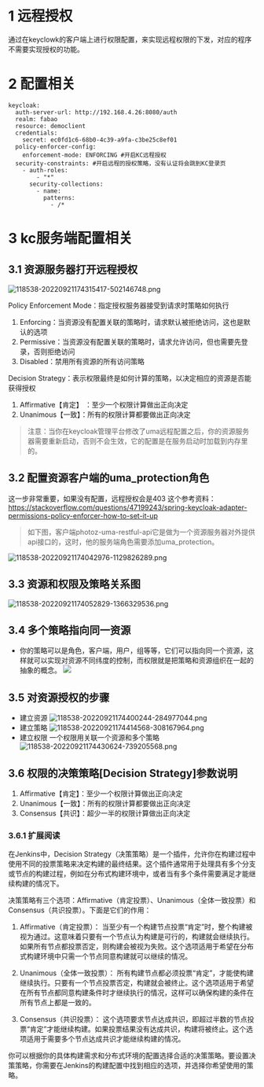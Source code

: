 # 1 远程授权

通过在keyclowk的客户端上进行权限配置，来实现远程权限的下发，对应的程序不需要实现授权的功能。

# 2 配置相关

```
keycloak:
  auth-server-url: http://192.168.4.26:8080/auth
  realm: fabao
  resource: democlient
  credentials:
    secret: ec0fd1c6-68b0-4c39-a9fa-c3be25c8ef01
  policy-enforcer-config:
    enforcement-mode: ENFORCING #开启KC远程授权
  security-constraints: #开启远程的授权策略，没有认证将会跳到KC登录页
    - auth-roles:
        - "*"
      security-collections:
        - name:
          patterns:
            - /*
```

# 3 kc服务端配置相关

## 3.1 资源服务器打开远程授权

![118538-20220921174315417-502146748.png](./assets/远程授权-1663824974435.png)

Policy Enforcement Mode：指定授权服务器接受到请求时策略如何执行

1. Enforcing：当资源没有配置关联的策略时，请求默认被拒绝访问，这也是默认的选项
2. Permissive：当资源没有配置关联的策略时，请求允许访问，但也需要先登录，否则拒绝访问
3. Disabled：禁用所有资源的所有访问策略

Decision Strategy：表示权限最终是如何计算的策略，以决定相应的资源是否能获得授权

1. Affirmative【肯定】 ：至少一个权限计算做出正向决定
2. Unanimous【一致】：所有的权限计算都要做出正向决定

> 注意：当你在keycloak管理平台修改了uma远程配置之后，你的资源服务器需要重新启动，否则不会生效，它的配置是在服务启动时加载到内存里的。

## 3.2 配置资源客户端的uma_protection角色

这一步非常重要，如果没有配置，远程授权会是403
这个参考资料：https://stackoverflow.com/questions/47199243/spring-keycloak-adapter-permissions-policy-enforcer-how-to-set-it-up

> 如下图，客户端photoz-uma-restful-api它是做为一个资源服务器对外提供api接口的，这时，他的服务端角色需要添加uma_protection。

![118538-20220921174042976-1129826289.png](./assets/远程授权-1663825043238.png)

## 3.3 资源和权限及策略关系图

![118538-20220921174052829-1366329536.png](./assets/远程授权-1663825059818.png)

## 3.4 多个策略指向同一资源

* 你的策略可以是角色，客户端，用户，组等等，它们可以指向同一个资源，这样就可以实现对资源不同纬度的控制，而权限就是把策略和资源组织在一起的抽象的概念。
  ![](./assets/远程授权-1690524959531.png)

## 3.5 对资源授权的步骤

* 建立资源
  ![118538-20220921174400244-284977044.png](./assets/远程授权-1663825370088.png)
* 建立策略
  ![118538-20220921174414568-308167964.png](./assets/远程授权-1663825378934.png)
* 建立权限
  一个权限用关联一个资源和多个策略
  ![118538-20220921174430624-739205568.png](./assets/远程授权-1663825393777.png)

## 3.6 权限的决策策略[Decision Strategy]参数说明
1. Affirmative【肯定】：至少一个权限计算做出正向决定
2. Unanimous【一致】：所有的权限计算都要做出正向决定
3. Consensus【共识】：超少一半的权限计算做出正向决定

### 3.6.1 扩展阅读
在Jenkins中，Decision Strategy（决策策略）是一个插件，允许你在构建过程中使用不同的投票策略来决定构建的最终结果。这个插件通常用于处理具有多个分支或节点的构建过程，例如在分布式构建环境中，或者当有多个条件需要满足才能继续构建的情况下。

决策策略有三个选项：Affirmative（肯定投票）、Unanimous（全体一致投票）和Consensus（共识投票）。下面是它们的作用：

1. Affirmative（肯定投票）：
   当至少有一个构建节点投票“肯定”时，整个构建被视为通过。这意味着只要有一个节点认为构建是可行的，构建就会继续执行。如果所有节点都投票否定，则构建会被视为失败。这个选项适用于希望在分布式构建环境中只需一个节点同意构建就可以继续的情况。

2. Unanimous（全体一致投票）：
   所有构建节点都必须投票“肯定”，才能使构建继续执行。只要有一个节点投票否定，构建就会被终止。这个选项适用于希望在所有节点都同意构建条件时才继续执行的情况，这样可以确保构建的条件在所有节点上都是一致的。

3. Consensus（共识投票）：
   这个选项要求节点达成共识，即超过半数的节点投票“肯定”才能继续构建。如果投票结果没有达成共识，构建将被终止。这个选项适用于需要多个节点达成共识才能继续构建的情况。

你可以根据你的具体构建需求和分布式环境的配置选择合适的决策策略。要设置决策策略，你需要在Jenkins的构建配置中找到相应的选项，并选择你希望使用的策略。
